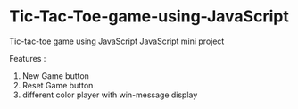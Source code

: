 # Tic-Tac-Toe-game-using-JavaScript

Tic-tac-toe game using JavaScript 
JavaScript mini project 

Features :
1) New Game button
2) Reset Game button
3) different color player with win-message display
